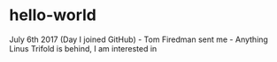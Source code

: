 # hello-world
July 6th 2017 (Day I joined GitHub) - Tom Firedman sent me - Anything Linus Trifold is behind, I am interested in
